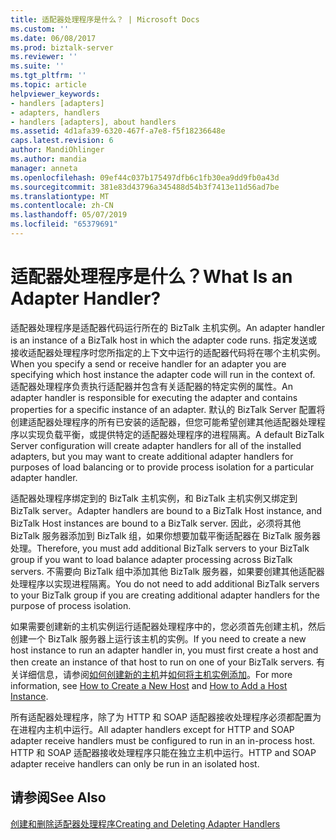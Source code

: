 ```yaml
---
title: 适配器处理程序是什么？ | Microsoft Docs
ms.custom: ''
ms.date: 06/08/2017
ms.prod: biztalk-server
ms.reviewer: ''
ms.suite: ''
ms.tgt_pltfrm: ''
ms.topic: article
helpviewer_keywords:
- handlers [adapters]
- adapters, handlers
- handlers [adapters], about handlers
ms.assetid: 4d1afa39-6320-467f-a7e8-f5f18236648e
caps.latest.revision: 6
author: MandiOhlinger
ms.author: mandia
manager: anneta
ms.openlocfilehash: 09ef44c037b175497dfb6c1fb30ea9dd9fb0a43d
ms.sourcegitcommit: 381e83d43796a345488d54b3f7413e11d56ad7be
ms.translationtype: MT
ms.contentlocale: zh-CN
ms.lasthandoff: 05/07/2019
ms.locfileid: "65379691"
---
```

# <a name="what-is-an-adapter-handler"></a><span data-ttu-id="07406-103">适配器处理程序是什么？</span><span class="sxs-lookup"><span data-stu-id="07406-103">What Is an Adapter Handler?</span></span>
<span data-ttu-id="07406-104">适配器处理程序是适配器代码运行所在的 BizTalk 主机实例。</span><span class="sxs-lookup"><span data-stu-id="07406-104">An adapter handler is an instance of a BizTalk host in which the adapter code runs.</span></span> <span data-ttu-id="07406-105">指定发送或接收适配器处理程序时您所指定的上下文中运行的适配器代码将在哪个主机实例。</span><span class="sxs-lookup"><span data-stu-id="07406-105">When you specify a send or receive handler for an adapter you are specifying which host instance the adapter code will run in the context of.</span></span> <span data-ttu-id="07406-106">适配器处理程序负责执行适配器并包含有关适配器的特定实例的属性。</span><span class="sxs-lookup"><span data-stu-id="07406-106">An adapter handler is responsible for executing the adapter and contains properties for a specific instance of an adapter.</span></span> <span data-ttu-id="07406-107">默认的 BizTalk Server 配置将创建适配器处理程序的所有已安装的适配器，但您可能希望创建其他适配器处理程序以实现负载平衡，或提供特定的适配器处理程序的进程隔离。</span><span class="sxs-lookup"><span data-stu-id="07406-107">A default BizTalk Server configuration will create adapter handlers for all of the installed adapters, but you may want to create additional adapter handlers for purposes of load balancing or to provide process isolation for a particular adapter handler.</span></span>  
  
 <span data-ttu-id="07406-108">适配器处理程序绑定到的 BizTalk 主机实例，和 BizTalk 主机实例又绑定到 BizTalk server。</span><span class="sxs-lookup"><span data-stu-id="07406-108">Adapter handlers are bound to a BizTalk Host instance, and BizTalk Host instances are bound to a BizTalk server.</span></span> <span data-ttu-id="07406-109">因此，必须将其他 BizTalk 服务器添加到 BizTalk 组，如果你想要加载平衡适配器在 BizTalk 服务器处理。</span><span class="sxs-lookup"><span data-stu-id="07406-109">Therefore, you must add additional BizTalk servers to your BizTalk group if you want to load balance adapter processing across BizTalk servers.</span></span> <span data-ttu-id="07406-110">不需要向 BizTalk 组中添加其他 BizTalk 服务器，如果要创建其他适配器处理程序以实现进程隔离。</span><span class="sxs-lookup"><span data-stu-id="07406-110">You do not need to add additional BizTalk servers to your BizTalk group if you are creating additional adapter handlers for the purpose of process isolation.</span></span>  
  
 <span data-ttu-id="07406-111">如果需要创建新的主机实例运行适配器处理程序中的，您必须首先创建主机，然后创建一个 BizTalk 服务器上运行该主机的实例。</span><span class="sxs-lookup"><span data-stu-id="07406-111">If you need to create a new host instance to run an adapter handler in, you must first create a host and then create an instance of that host to run on one of your BizTalk servers.</span></span> <span data-ttu-id="07406-112">有关详细信息，请参阅[如何创建新的主机](../core/how-to-create-a-new-host.md)并[如何将主机实例添加](../core/how-to-add-a-host-instance.md)。</span><span class="sxs-lookup"><span data-stu-id="07406-112">For more information, see [How to Create a New Host](../core/how-to-create-a-new-host.md) and [How to Add a Host Instance](../core/how-to-add-a-host-instance.md).</span></span>  
  
 <span data-ttu-id="07406-113">所有适配器处理程序，除了为 HTTP 和 SOAP 适配器接收处理程序必须都配置为在进程内主机中运行。</span><span class="sxs-lookup"><span data-stu-id="07406-113">All adapter handlers except for HTTP and SOAP adapter receive handlers must be configured to run in an in-process host.</span></span> <span data-ttu-id="07406-114">HTTP 和 SOAP 适配器接收处理程序只能在独立主机中运行。</span><span class="sxs-lookup"><span data-stu-id="07406-114">HTTP and SOAP adapter receive handlers can only be run in an isolated host.</span></span>  
  
## <a name="see-also"></a><span data-ttu-id="07406-115">请参阅</span><span class="sxs-lookup"><span data-stu-id="07406-115">See Also</span></span>  
 [<span data-ttu-id="07406-116">创建和删除适配器处理程序</span><span class="sxs-lookup"><span data-stu-id="07406-116">Creating and Deleting Adapter Handlers</span></span>](../core/creating-and-deleting-adapter-handlers.md)